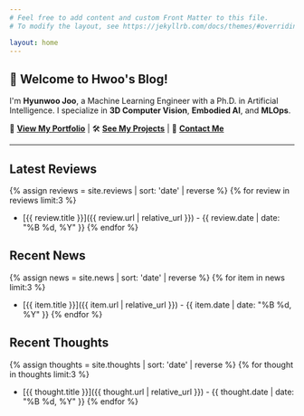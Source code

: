 ```yaml
---
# Feel free to add content and custom Front Matter to this file.
# To modify the layout, see https://jekyllrb.com/docs/themes/#overriding-theme-defaults

layout: home
---
```



## 👋 Welcome to Hwoo's Blog!

I'm **Hyunwoo Joo**, a Machine Learning Engineer with a Ph.D. in Artificial Intelligence. I specialize in **3D Computer Vision**, **Embodied AI**, and **MLOps**. 

🔗 **[View My Portfolio](/portfolio/)** | 🛠️ **[See My Projects](/projects/)** | 📧 **[Contact Me](mailto:stevepaulljobs@gmail.com)**

---

## Latest Reviews
{% assign reviews = site.reviews | sort: 'date' | reverse %}
{% for review in reviews limit:3 %}
  - [{{ review.title }}]({{ review.url | relative_url }}) - {{ review.date | date: "%B %d, %Y" }}
{% endfor %}

## Recent News
{% assign news = site.news | sort: 'date' | reverse %}
{% for item in news limit:3 %}
  - [{{ item.title }}]({{ item.url | relative_url }}) - {{ item.date | date: "%B %d, %Y" }}
{% endfor %}

## Recent Thoughts
{% assign thoughts = site.thoughts | sort: 'date' | reverse %}
{% for thought in thoughts limit:3 %}
  - [{{ thought.title }}]({{ thought.url | relative_url }}) - {{ thought.date | date: "%B %d, %Y" }}
{% endfor %}


